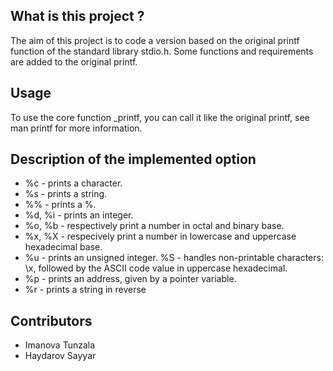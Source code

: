 ## What is this project ?
The aim of this project is to code a version based on the original printf function of the standard library stdio.h. Some functions and requirements are added to the original printf.

## Usage
To use the core function _printf, you can call it like the original printf, see man printf for more information.

## Description of the implemented option
- %c - prints a character.
- %s - prints a string.
- %% - prints a %.
- %d, %i - prints an integer.
- %o, %b - respectively print a number in octal and binary base.
- %x, %X - respecively print a number in lowercase and uppercase hexadecimal base.
- %u - prints an unsigned integer. %S - handles non-printable characters: \x, followed by the ASCII code value in uppercase hexadecimal.
- %p - prints an address, given by a pointer variable.
- %r - prints a string in reverse

## Contributors
- Imanova Tunzala
- Haydarov Sayyar
